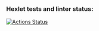### Hexlet tests and linter status:
[![Actions Status](https://github.com/Nicoluythekook/frontend-project-44/workflows/hexlet-check/badge.svg)](https://github.com/Nicoluythekook/frontend-project-44/actions)